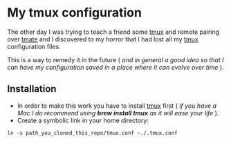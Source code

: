 # My tmux configuration

The other day I was trying to teach a friend some [tmux](http://tmux.sourceforge.net)
and remote pairing over [tmate](http://tmate.io) and I discovered to my 
horror that I had lost all my [tmux](http://tmux.sourceforge.net) 
configuration files.

This is a way to remedy it in the future ( _and in general a good idea so that I can have my configuration saved in a place where it can evolve over time_ ).

## Installation

- In order to make this work you have to install [tmux](http://tmux.sourceforge.net)
first ( _if you have a Mac I do recommend using **brew install tmux** as it will ease your life_ ).
- Create a symbolic link in your home directory: 
```
ln -s path_you_cloned_this_repo/tmux.conf ~./.tmux.conf
```
